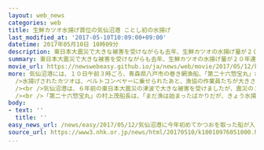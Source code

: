 ```yaml
---
layout: web_news
categories: web
title: 生鮮カツオ水揚げ首位の気仙沼港 ことし初の水揚げ
last_modified_at: '2017-05-10T10:09:00+09:00'
datetime: 2017年05月10日 10時09分
description: 東日本大震災で大きな被害を受けながらも去年、生鮮カツオの水揚げ量が２０年連続して国内で最も多くなった宮城県気仙沼市の気仙沼港で、１０日朝、ことし初めてのカツオの水揚げ作業が行われました。
summary: 東日本大震災で大きな被害を受けながらも去年、生鮮カツオの水揚げ量が２０年連続して国内で最も多くなった宮城県気仙沼市の気仙沼港で、１０日朝、ことし初めてのカツオの水揚げ作業が行われました。
movie_url: https://newswebeasy.github.io/ja/news/web/movie/2017/05/12/k10010976051000.mp4
more: 気仙沼港には、１０日午前３時ごろ、青森県八戸市の巻き網漁船、「第二十六惣宝丸」が入港し、茨城県沖で取れたおよそ８トンのカツオを水揚げしました。<br /><br
  />水揚げされたカツオは、ベルトコンベヤーに乗せられたあと、漁協の作業員たちが大きさや重さごとに次々に仕分けていました。<br /><br />ことしの気仙沼港でのカツオの初水揚げは、例年より半月ほど早く、地元の漁協によりますと、１０日水揚げされたカツオは、小ぶりのものが多かったということです。<br
  /><br />気仙沼港は、６年前の東日本大震災の津波で大きな被害を受けましたが、震災の３か月後には施設が復旧し、去年の生鮮カツオの水揚げ量は、１万９０００トン余りと、２０年連続して国内で最も多くなりました。<br
  /><br />「第二十六惣宝丸」の村上茂船長は、「まだ漁は始まったばかりだが、きょう水揚げしたカツオは、脂ものっていて美味しく、皆さんにもいっぱい食べてもらいたい」と話していました。
body:
- text: ''
  title: ''
easy_news_url: /news/easy/2017/05/12/気仙沼港に今年初めてかつおを取った船が入る/
source_url: https://www3.nhk.or.jp/news/html/20170510/k10010976051000.html
...
```

